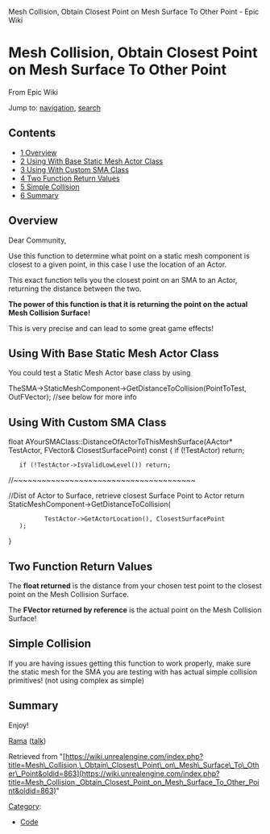  Mesh Collision, Obtain Closest Point on Mesh Surface To Other Point - Epic Wiki             

 

Mesh Collision, Obtain Closest Point on Mesh Surface To Other Point
===================================================================

From Epic Wiki

Jump to: [navigation](#mw-head), [search](#p-search)

Contents
--------

*   [1 Overview](#Overview)
*   [2 Using With Base Static Mesh Actor Class](#Using_With_Base_Static_Mesh_Actor_Class)
*   [3 Using With Custom SMA Class](#Using_With_Custom_SMA_Class)
*   [4 Two Function Return Values](#Two_Function_Return_Values)
*   [5 Simple Collision](#Simple_Collision)
*   [6 Summary](#Summary)

Overview
--------

Dear Community,

Use this function to determine what point on a static mesh component is closest to a given point, in this case I use the location of an Actor.

This exact function tells you the closest point on an SMA to an Actor, returning the distance between the two.

  
**The power of this function is that it is returning the point on the actual Mesh Collision Surface!**

  
This is very precise and can lead to some great game effects!

  

Using With Base Static Mesh Actor Class
---------------------------------------

You could test a Static Mesh Actor base class by using

<syntaxhighlight lang="cpp"> TheSMA->StaticMeshComponent->GetDistanceToCollision(PointToTest, OutFVector); //see below for more info </syntaxhighlight>

Using With Custom SMA Class
---------------------------

<syntaxhighlight lang="cpp"> float AYourSMAClass::DistanceOfActorToThisMeshSurface(AActor\* TestActor, FVector& ClosestSurfacePoint) const { if (!TestActor) return;

       if (!TestActor->IsValidLowLevel()) return;

//~~~~~~~~~~~~~~~~~~~~~~~~~~~~~~~~~~~~~~~

//Dist of Actor to Surface, retrieve closest Surface Point to Actor return StaticMeshComponent->GetDistanceToCollision(

              TestActor->GetActorLocation(), ClosestSurfacePoint
       );

}</syntaxhighlight>

Two Function Return Values
--------------------------

The **float returned** is the distance from your chosen test point to the closest point on the Mesh Collision Surface.

The **FVector returned by reference** is the actual point on the Mesh Collision Surface!

Simple Collision
----------------

If you are having issues getting this function to work properly, make sure the static mesh for the SMA you are testing with has actual simple collision primitives! (not using complex as simple)

Summary
-------

Enjoy!

[Rama](/index.php?title=User:Rama "User:Rama") ([talk](/index.php?title=User_talk:Rama "User talk:Rama"))

Retrieved from "[https://wiki.unrealengine.com/index.php?title=Mesh\_Collision,\_Obtain\_Closest\_Point\_on\_Mesh\_Surface\_To\_Other\_Point&oldid=863](https://wiki.unrealengine.com/index.php?title=Mesh_Collision,_Obtain_Closest_Point_on_Mesh_Surface_To_Other_Point&oldid=863)"

[Category](/index.php?title=Special:Categories "Special:Categories"):

*   [Code](/index.php?title=Category:Code "Category:Code")